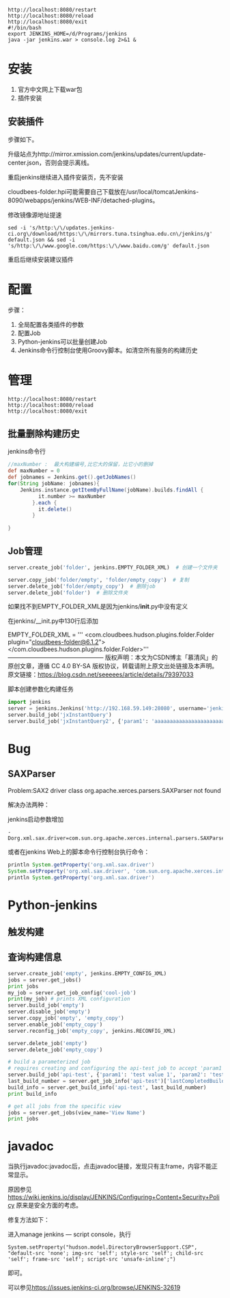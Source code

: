```http
http://localhost:8080/restart
http://localhost:8080/reload
http://localhost:8080/exit
#!/bin/bash
export JENKINS_HOME=/d/Programs/jenkins
java -jar jenkins.war > console.log 2>&1 &
```



# 安装



1. 官方中文网上下载war包
2. 插件安装



## 安装插件

步骤如下。

升级站点为http://mirror.xmission.com/jenkins/updates/current/update-center.json，否则会提示离线。

重启jenkins继续进入插件安装页，先不安装

cloudbees-folder.hpi可能需要自己下载放在/usr/local/tomcatJenkins-8090/webapps/jenkins/WEB-INF/detached-plugins。

修改镜像源地址提速

```shell
sed -i 's/http:\/\/updates.jenkins-ci.org\/download/https:\/\/mirrors.tuna.tsinghua.edu.cn\/jenkins/g' default.json && sed -i 's/http:\/\/www.google.com/https:\/\/www.baidu.com/g' default.json
```

重启后继续安装建议插件

# 配置

步骤：

1. 全局配置各类插件的参数
2. 配置Job
3. Python-jenkins可以批量创建Job
4. Jenkins命令行控制台使用Groovy脚本。如清空所有服务的构建历史

# 管理

```http
http://localhost:8080/restart
http://localhost:8080/reload
http://localhost:8080/exit

```

## 批量删除构建历史

jenkins命令行

```groovy
//maxNumber :  最大构建编号,比它大的保留，比它小的删掉
def maxNumber = 0
def jobnames = Jenkins.get().getJobNames()
for(String jobName: jobnames){
	Jenkins.instance.getItemByFullName(jobName).builds.findAll {
          it.number >= maxNumber
        }.each {
          it.delete()
        }
        
}
```

## Job管理

```python
server.create_job('folder', jenkins.EMPTY_FOLDER_XML)  # 创建一个文件夹

server.copy_job('folder/empty', 'folder/empty_copy')  # 复制
server.delete_job('folder/empty_copy')  # 删除job
server.delete_job('folder')  # 删除文件夹

```

如果找不到EMPTY_FOLDER_XML是因为jenkins/__init__.py中没有定义

在jenkins/__init.py中130行后添加

 EMPTY_FOLDER_XML = '''<?xml version='1.0' encoding='UTF-8'?>
 <com.cloudbees.hudson.plugins.folder.Folder plugin="cloudbees-folder@6.1.2">
   <actions/>
   <description></description>
   <properties/>
   <folderViews/>
   <healthMetrics/>
 </com.cloudbees.hudson.plugins.folder.Folder>'''
————————————————
版权声明：本文为CSDN博主「慕清风」的原创文章，遵循 CC 4.0 BY-SA 版权协议，转载请附上原文出处链接及本声明。
原文链接：https://blog.csdn.net/seeeees/article/details/79397033



脚本创建参数化构建任务

```python
import jenkins
server = jenkins.Jenkins('http://192.168.59.149:28080', username='jenkins', password='jenkins@!23')
server.build_job('jxInstantQuery')
server.build_job('jxInstantQuery2', {'param1': 'aaaaaaaaaaaaaaaaaaaaaaaaaaaaaaa', 'param2': 'bbbbbbbbbbbbbbbbbbbbbbbbbbbbbbb'})
```



# Bug

## SAXParser

Problem:SAX2 driver class org.apache.xerces.parsers.SAXParser not found

解决办法两种：

jenkins启动参数增加

```shell
-Dorg.xml.sax.driver=com.sun.org.apache.xerces.internal.parsers.SAXParser
```

或者在jenkins Web上的脚本命令行控制台执行命令：

```groovy
println System.getProperty('org.xml.sax.driver')
System.setProperty('org.xml.sax.driver', 'com.sun.org.apache.xerces.internal.parsers.SAXParser')
println System.getProperty('org.xml.sax.driver')
```

# Python-jenkins

## 触发构建

## 查询构建信息

```python
server.create_job('empty', jenkins.EMPTY_CONFIG_XML)
jobs = server.get_jobs()
print jobs
my_job = server.get_job_config('cool-job')
print(my_job) # prints XML configuration
server.build_job('empty')
server.disable_job('empty')
server.copy_job('empty', 'empty_copy')
server.enable_job('empty_copy')
server.reconfig_job('empty_copy', jenkins.RECONFIG_XML)

server.delete_job('empty')
server.delete_job('empty_copy')

# build a parameterized job
# requires creating and configuring the api-test job to accept 'param1' & 'param2'
server.build_job('api-test', {'param1': 'test value 1', 'param2': 'test value 2'})
last_build_number = server.get_job_info('api-test')['lastCompletedBuild']['number']
build_info = server.get_build_info('api-test', last_build_number)
print build_info

# get all jobs from the specific view
jobs = server.get_jobs(view_name='View Name')
print jobs
```

# javadoc

当执行javadoc:javadoc后，点击javadoc链接，发现只有主frame，内容不能正常显示。

原因参见<https://wiki.jenkins.io/display/JENKINS/Configuring+Content+Security+Policy> 原来是安全方面的考虑。

修复方法如下：

进入manage jenkins —  script console，执行

```
System.setProperty("hudson.model.DirectoryBrowserSupport.CSP", "default-src 'none'; img-src 'self'; style-src 'self'; child-src 'self'; frame-src 'self'; script-src 'unsafe-inline';")
```

即可。

可以参见<https://issues.jenkins-ci.org/browse/JENKINS-32619>